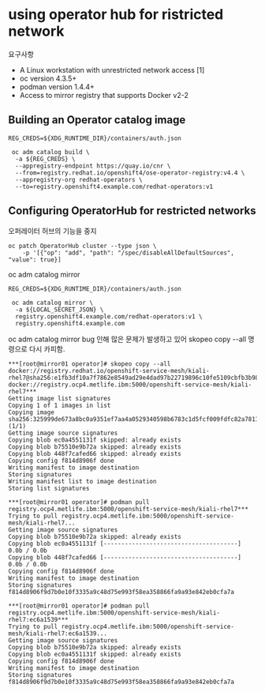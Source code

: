 # using operator hub for ristricted network

요구사항
- A Linux workstation with unrestricted network access [1]
- oc version 4.3.5+
- podman version 1.4.4+
- Access to mirror registry that supports Docker v2-2

## Building an Operator catalog image
```
REG_CREDS=${XDG_RUNTIME_DIR}/containers/auth.json

 oc adm catalog build \
  -a ${REG_CREDS} \
  --appregistry-endpoint https://quay.io/cnr \
  --from=registry.redhat.io/openshift4/ose-operator-registry:v4.4 \
  --appregistry-org redhat-operators \
  --to=registry.openshift4.example.com/redhat-operators:v1
  ```
  
## Configuring OperatorHub for restricted networks

오퍼레이터 허브의 기능을 중지 

```
oc patch OperatorHub cluster --type json \
    -p '[{"op": "add", "path": "/spec/disableAllDefaultSources", "value": true}]
```

oc adm catalog mirror
```
REG_CREDS=${XDG_RUNTIME_DIR}/containers/auth.json

 oc adm catalog mirror \
  -a ${LOCAL_SECRET_JSON} \
  registry.openshift4.example.com/redhat-operators:v1 \
  registry.openshift4.example.com
```


oc adm catalog mirror bug 인해 많은 문제가 발생하고 있어 skopeo copy --all 명령으로 다시 카피함.
```
***[root@mirror01 operator]# skopeo copy --all docker://registry.redhat.io/openshift-service-mesh/kiali-rhel7@sha256:e1fb3df10a7f7862e8549ad29e4dad97b22719896c10fe5109cbfb3b98f56900 docker://registry.ocp4.metlife.ibm:5000/openshift-service-mesh/kiali-rhel7***
Getting image list signatures
Copying 1 of 1 images in list
Copying image sha256:325999de673a8bc0a9351ef7aa4a0529340598b6783c1d5fcf009fdfc82a7811 (1/1)
Getting image source signatures
Copying blob ec0a4551131f skipped: already exists
Copying blob b75510e9b72a skipped: already exists
Copying blob 448f7cafed66 skipped: already exists
Copying config f814d8906f done
Writing manifest to image destination
Storing signatures
Writing manifest list to image destination
Storing list signatures

***[root@mirror01 operator]# podman pull registry.ocp4.metlife.ibm:5000/openshift-service-mesh/kiali-rhel7***
Trying to pull registry.ocp4.metlife.ibm:5000/openshift-service-mesh/kiali-rhel7...
Getting image source signatures
Copying blob b75510e9b72a skipped: already exists
Copying blob ec0a4551131f [--------------------------------------] 0.0b / 0.0b
Copying blob 448f7cafed66 [--------------------------------------] 0.0b / 0.0b
Copying config f814d8906f done
Writing manifest to image destination
Storing signatures
f814d8906f9d7b0e10f3335a9c48d75e993f58ea358866fa9a93e842eb0cfa7a

***[root@mirror01 operator]# podman pull registry.ocp4.metlife.ibm:5000/openshift-service-mesh/kiali-rhel7:ec6a1539***
Trying to pull registry.ocp4.metlife.ibm:5000/openshift-service-mesh/kiali-rhel7:ec6a1539...
Getting image source signatures
Copying blob b75510e9b72a skipped: already exists
Copying blob ec0a4551131f skipped: already exists
Copying config f814d8906f done
Writing manifest to image destination
Storing signatures
f814d8906f9d7b0e10f3335a9c48d75e993f58ea358866fa9a93e842eb0cfa7a 
```
